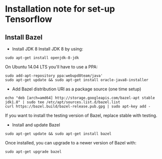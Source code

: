 # Installation note for set-up Tensorflow
## Install Bazel
* Install JDK 8
Install JDK 8 by using:

```sudo apt-get install openjdk-8-jdk```

On Ubuntu 14.04 LTS you'll have to use a PPA:

```
sudo add-apt-repository ppa:webupd8team/java'
sudo apt-get update && sudo apt-get install oracle-java8-installer
```

* Add Bazel distribution URI as a package source (one time setup)
```
echo "deb [arch=amd64] http://storage.googleapis.com/bazel-apt stable jdk1.8" | sudo tee /etc/apt/sources.list.d/bazel.list
curl https://bazel.build/bazel-release.pub.gpg | sudo apt-key add -
```
If you want to install the testing version of Bazel, replace stable with testing.

* Install and update Bazel
```
sudo apt-get update && sudo apt-get install bazel
```
Once installed, you can upgrade to a newer version of Bazel with:
```
sudo apt-get upgrade bazel
```
